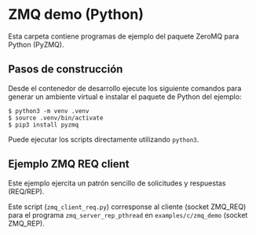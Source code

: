 # ZMQ demo (Python)

Esta carpeta contiene programas de ejemplo del paquete ZeroMQ para Python (PyZMQ).

## Pasos de construcción
Desde el contenedor de desarrollo ejecute los siguiente comandos para generar un ambiente virtual e instalar el paquete de Python del ejemplo:

```console
$ python3 -m venv .venv
$ source .venv/bin/activate
$ pip3 install pyzmq
```

Puede ejecutar los scripts directamente utilizando ``python3``.

## Ejemplo ZMQ REQ client

Este ejemplo ejercita un patrón sencillo de solicitudes y respuestas (REQ/REP).

Este script (`zmq_client_req.py`) corresponse al cliente (socket ZMQ_REQ) para el programa `zmq_server_rep_pthread` en `examples/c/zmq_demo` (socket ZMQ_REP).
